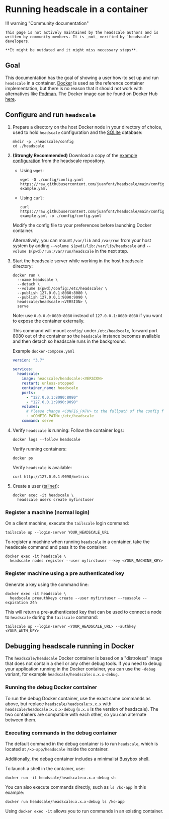 # Running headscale in a container

!!! warning "Community documentation"

    This page is not actively maintained by the headscale authors and is
    written by community members. It is _not_ verified by `headscale` developers.

    **It might be outdated and it might miss necessary steps**.

## Goal

This documentation has the goal of showing a user how-to set up and run `headscale` in a container.
[Docker](https://www.docker.com) is used as the reference container implementation, but there is no reason that it should
not work with alternatives like [Podman](https://podman.io). The Docker image can be found on Docker Hub [here](https://hub.docker.com/r/headscale/headscale).

## Configure and run `headscale`

1. Prepare a directory on the host Docker node in your directory of choice, used to hold `headscale` configuration and the [SQLite](https://www.sqlite.org/) database:

    ```shell
    mkdir -p ./headscale/config
    cd ./headscale
    ```

1. **(Strongly Recommended)** Download a copy of the [example configuration](https://github.com/juanfont/headscale/blob/main/config-example.yaml) from the headscale repository.

    - Using `wget`:

        ```shell
        wget -O ./config/config.yaml https://raw.githubusercontent.com/juanfont/headscale/main/config-example.yaml
        ```

    - Using `curl`:

        ```shell
        curl https://raw.githubusercontent.com/juanfont/headscale/main/config-example.yaml -o ./config/config.yaml
        ```

    Modify the config file to your preferences before launching Docker container.

    Alternatively, you can mount `/var/lib` and `/var/run` from your host system by adding
    `--volume $(pwd)/lib:/var/lib/headscale` and `--volume $(pwd)/run:/var/run/headscale`
    in the next step.

1. Start the headscale server while working in the host headscale directory:

    ```shell
    docker run \
      --name headscale \
      --detach \
      --volume $(pwd)/config:/etc/headscale/ \
      --publish 127.0.0.1:8080:8080 \
      --publish 127.0.0.1:9090:9090 \
      headscale/headscale:<VERSION> \
      serve
    ```

    Note: use `0.0.0.0:8080:8080` instead of `127.0.0.1:8080:8080` if you want to expose the container externally.

    This command will mount `config/` under `/etc/headscale`, forward port 8080 out of the container so the
    `headscale` instance becomes available and then detach so headscale runs in the background.

    Example `docker-compose.yaml`

      ```yaml
      version: "3.7"

      services:
        headscale:
          image: headscale/headscale:<VERSION>
          restart: unless-stopped
          container_name: headscale
          ports:
            - "127.0.0.1:8080:8080"
            - "127.0.0.1:9090:9090"
          volumes:
            # Please change <CONFIG_PATH> to the fullpath of the config folder just created
            - <CONFIG_PATH>:/etc/headscale
          command: serve
      ```

1. Verify `headscale` is running:
   Follow the container logs:

    ```shell
    docker logs --follow headscale
    ```

    Verify running containers:

    ```shell
    docker ps
    ```

    Verify `headscale` is available:

    ```shell
    curl http://127.0.0.1:9090/metrics
    ```

1. Create a user ([tailnet](https://tailscale.com/kb/1136/tailnet/)):

    ```shell
    docker exec -it headscale \
      headscale users create myfirstuser
    ```

### Register a machine (normal login)

On a client machine, execute the `tailscale` login command:

```shell
tailscale up --login-server YOUR_HEADSCALE_URL
```

To register a machine when running `headscale` in a container, take the headscale command and pass it to the container:

```shell
docker exec -it headscale \
  headscale nodes register --user myfirstuser --key <YOUR_MACHINE_KEY>
```

### Register machine using a pre authenticated key

Generate a key using the command line:

```shell
docker exec -it headscale \
  headscale preauthkeys create --user myfirstuser --reusable --expiration 24h
```

This will return a pre-authenticated key that can be used to connect a node to `headscale` during the `tailscale` command:

```shell
tailscale up --login-server <YOUR_HEADSCALE_URL> --authkey <YOUR_AUTH_KEY>
```

## Debugging headscale running in Docker

The `headscale/headscale` Docker container is based on a "distroless" image that does not contain a shell or any other debug tools. If you need to debug your application running in the Docker container, you can use the `-debug` variant, for example `headscale/headscale:x.x.x-debug`.

### Running the debug Docker container

To run the debug Docker container, use the exact same commands as above, but replace `headscale/headscale:x.x.x` with `headscale/headscale:x.x.x-debug` (`x.x.x` is the version of headscale). The two containers are compatible with each other, so you can alternate between them.

### Executing commands in the debug container

The default command in the debug container is to run `headscale`, which is located at `/ko-app/headscale` inside the container.

Additionally, the debug container includes a minimalist Busybox shell.

To launch a shell in the container, use:

```
docker run -it headscale/headscale:x.x.x-debug sh
```

You can also execute commands directly, such as `ls /ko-app` in this example:

```
docker run headscale/headscale:x.x.x-debug ls /ko-app
```

Using `docker exec -it` allows you to run commands in an existing container.
